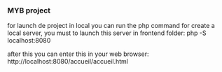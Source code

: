 ### MYB project

for launch de project in local you can run the php command for create a local server, you must to launch this server in frontend folder: php -S localhost:8080

after this you can enter this in your web browser: http://localhost:8080/accueil/accueil.html